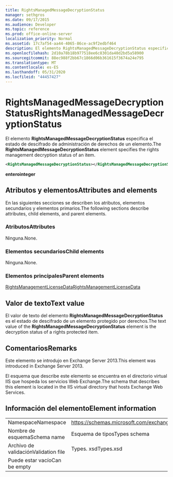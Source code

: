 ```yaml
---
title: RightsManagedMessageDecryptionStatus
manager: sethgros
ms.date: 09/17/2015
ms.audience: Developer
ms.topic: reference
ms.prod: office-online-server
localization_priority: Normal
ms.assetid: 17c7af54-aa44-4065-86ce-ac9f2edbf464
description: El elemento RightsManagedMessageDecryptionStatus especifica el estado de descifrado de administración de derechos de un elemento.
ms.openlocfilehash: 2d10a78b18b977518ee6c8301da40d2bd5a58900
ms.sourcegitcommit: 88ec988f2bb67c1866d06b361615f3674a24e795
ms.translationtype: MT
ms.contentlocale: es-ES
ms.lasthandoff: 05/31/2020
ms.locfileid: "44457427"
---
```

# <a name="rightsmanagedmessagedecryptionstatus"></a><span data-ttu-id="81811-103">RightsManagedMessageDecryptionStatus</span><span class="sxs-lookup"><span data-stu-id="81811-103">RightsManagedMessageDecryptionStatus</span></span>

<span data-ttu-id="81811-104">El elemento **RightsManagedMessageDecryptionStatus** especifica el estado de descifrado de administración de derechos de un elemento.</span><span class="sxs-lookup"><span data-stu-id="81811-104">The **RightsManagedMessageDecryptionStatus** element specifies the rights management decryption status of an item.</span></span> 
  
```XML
<RightsManagedMessageDecryptionStatus></RightsManagedMessageDecryptionStatus>
```

 <span data-ttu-id="81811-105">**entero**</span><span class="sxs-lookup"><span data-stu-id="81811-105">**integer**</span></span>
## <a name="attributes-and-elements"></a><span data-ttu-id="81811-106">Atributos y elementos</span><span class="sxs-lookup"><span data-stu-id="81811-106">Attributes and elements</span></span>

<span data-ttu-id="81811-107">En las siguientes secciones se describen los atributos, elementos secundarios y elementos primarios.</span><span class="sxs-lookup"><span data-stu-id="81811-107">The following sections describe attributes, child elements, and parent elements.</span></span>
  
### <a name="attributes"></a><span data-ttu-id="81811-108">Atributos</span><span class="sxs-lookup"><span data-stu-id="81811-108">Attributes</span></span>

<span data-ttu-id="81811-109">Ninguna.</span><span class="sxs-lookup"><span data-stu-id="81811-109">None.</span></span>
  
### <a name="child-elements"></a><span data-ttu-id="81811-110">Elementos secundarios</span><span class="sxs-lookup"><span data-stu-id="81811-110">Child elements</span></span>

<span data-ttu-id="81811-111">Ninguna.</span><span class="sxs-lookup"><span data-stu-id="81811-111">None.</span></span>
  
### <a name="parent-elements"></a><span data-ttu-id="81811-112">Elementos principales</span><span class="sxs-lookup"><span data-stu-id="81811-112">Parent elements</span></span>

[<span data-ttu-id="81811-113">RightsManagementLicenseData</span><span class="sxs-lookup"><span data-stu-id="81811-113">RightsManagementLicenseData</span></span>](rightsmanagementlicensedata.md)
  
## <a name="text-value"></a><span data-ttu-id="81811-114">Valor de texto</span><span class="sxs-lookup"><span data-stu-id="81811-114">Text value</span></span>

<span data-ttu-id="81811-115">El valor de texto del elemento **RightsManagedMessageDecryptionStatus** es el estado de descifrado de un elemento protegido por derechos.</span><span class="sxs-lookup"><span data-stu-id="81811-115">The text value of the **RightsManagedMessageDecryptionStatus** element is the decryption status of a rights protected item.</span></span> 
  
## <a name="remarks"></a><span data-ttu-id="81811-116">Comentarios</span><span class="sxs-lookup"><span data-stu-id="81811-116">Remarks</span></span>

<span data-ttu-id="81811-117">Este elemento se introdujo en Exchange Server 2013.</span><span class="sxs-lookup"><span data-stu-id="81811-117">This element was introduced in Exchange Server 2013.</span></span>
  
<span data-ttu-id="81811-118">El esquema que describe este elemento se encuentra en el directorio virtual IIS que hospeda los servicios Web Exchange.</span><span class="sxs-lookup"><span data-stu-id="81811-118">The schema that describes this element is located in the IIS virtual directory that hosts Exchange Web Services.</span></span>
  
## <a name="element-information"></a><span data-ttu-id="81811-119">Información del elemento</span><span class="sxs-lookup"><span data-stu-id="81811-119">Element information</span></span>

|||
|:-----|:-----|
|<span data-ttu-id="81811-120">Namespace</span><span class="sxs-lookup"><span data-stu-id="81811-120">Namespace</span></span>  <br/> |https://schemas.microsoft.com/exchange/services/2006/types  <br/> |
|<span data-ttu-id="81811-121">Nombre de esquema</span><span class="sxs-lookup"><span data-stu-id="81811-121">Schema name</span></span>  <br/> |<span data-ttu-id="81811-122">Esquema de tipos</span><span class="sxs-lookup"><span data-stu-id="81811-122">Types schema</span></span>  <br/> |
|<span data-ttu-id="81811-123">Archivo de validación</span><span class="sxs-lookup"><span data-stu-id="81811-123">Validation file</span></span>  <br/> |<span data-ttu-id="81811-124">Types. xsd</span><span class="sxs-lookup"><span data-stu-id="81811-124">Types.xsd</span></span>  <br/> |
|<span data-ttu-id="81811-125">Puede estar vacío</span><span class="sxs-lookup"><span data-stu-id="81811-125">Can be empty</span></span>  <br/> ||
   

